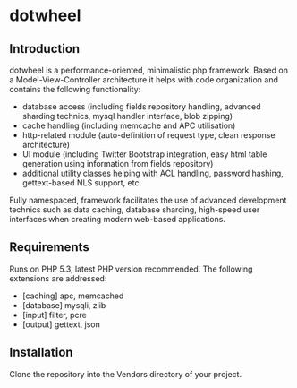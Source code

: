 dotwheel
====

Introduction
----

dotwheel is a performance-oriented, minimalistic php framework. Based on a Model-View-Controller architecture it helps with code organization and contains the following functionality:

- database access (including fields repository handling, advanced sharding technics, mysql handler interface, blob zipping)
- cache handling (including memcache and APC utilisation)
- http-related module (auto-definition of request type, clean response architecture)
- UI module (including Twitter Bootstrap integration, easy html table generation using information from fields repository)
- additional utility classes helping with ACL handling, password hashing, gettext-based NLS support, etc.

Fully namespaced, framework facilitates the use of advanced development technics such as data caching, database sharding, high-speed user interfaces when creating modern web-based applications.

Requirements
----
Runs on PHP 5.3, latest PHP version recommended. The following extensions are addressed:

- [caching] apc, memcached
- [database] mysqli, zlib
- [input] filter, pcre
- [output] gettext, json

Installation
----
Clone the repository into the Vendors directory of your project.
